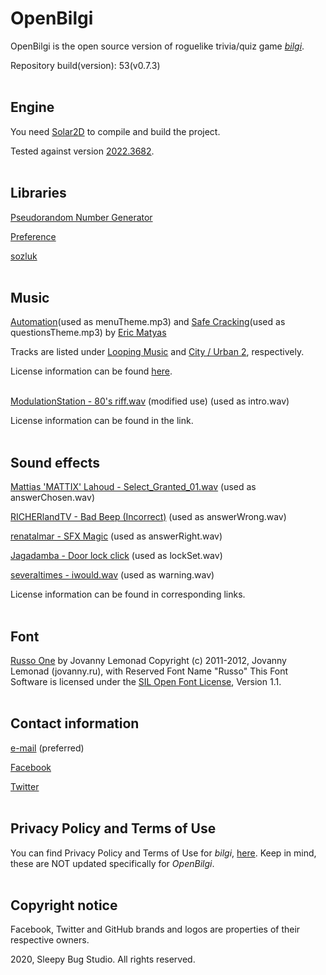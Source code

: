 # OpenBilgi

OpenBilgi is the open source version of roguelike trivia/quiz game [*bilgi*](https://play.google.com/store/apps/details?id=io.sleepybug.bilgi).

Repository build(version): 53(v0.7.3)
<br><br>

## Engine

You need [Solar2D](https://solar2d.com/) to compile and build the project.

Tested against version [2022.3682](https://github.com/coronalabs/corona/releases/tag/3682).
<br><br>

## Libraries

[Pseudorandom Number Generator](https://github.com/XeduR/Solar2D-Projects/tree/master/Pseudorandom%20Number%20Generator)

[Preference](https://github.com/SatheeshJM/Lua-Preference-Library)

[sozluk](https://github.com/sekodev/sozluk)
<br><br>

## Music

[Automation](http://soundimage.org/wp-content/uploads/2016/11/Automation.mp3)(used as menuTheme.mp3) and [Safe Cracking](https://soundimage.org/wp-content/uploads/2019/05/Safe-Cracking.mp3)(used as questionsTheme.mp3) by [Eric Matyas](https://soundimage.org/)

Tracks are listed under [Looping Music](https://soundimage.org/looping-music/) and [City / Urban 2](https://soundimage.org/city-urban-2/), respectively.

License information can be found [here](https://soundimage.org/sample-page/).
<br><br>

[ModulationStation - 80's riff.wav](https://freesound.org/people/ModulationStation/sounds/392465/) (modified use) (used as intro.wav)

License information can be found in the link.
<br><br>

## Sound effects

[Mattias 'MATTIX' Lahoud - Select_Granted_01.wav](https://freesound.org/people/MATTIX/sounds/404151/) (used as answerChosen.wav)

[RICHERlandTV - Bad Beep (Incorrect)](https://freesound.org/people/RICHERlandTV/sounds/216090/) (used as answerWrong.wav)

[renatalmar - SFX Magic](https://freesound.org/people/renatalmar/sounds/264981/) (used as answerRight.wav)

[Jagadamba - Door lock click](https://freesound.org/people/Jagadamba/sounds/387713/) (used as lockSet.wav)

[severaltimes - iwould.wav](https://freesound.org/people/severaltimes/sounds/80600/) (used as warning.wav)

License information can be found in corresponding links.
<br><br>

## Font

[Russo One](https://www.dafont.com/russo-one.font) by Jovanny Lemonad
Copyright (c) 2011-2012, Jovanny Lemonad (jovanny.ru), with Reserved Font Name "Russo"
This Font Software is licensed under the [SIL Open Font License](http://scripts.sil.org/OFL), Version 1.1.
<br><br>

## Contact information
[e-mail](mailto:info.sleepybug@gmail.com?subject=[GitHub]%20OpenBilgi) (preferred)

[Facebook](https://www.facebook.com/sleepybugstudio/)

[Twitter](https://twitter.com/sleepybugstudio)
<br><br>

## Privacy Policy and Terms of Use

You can find Privacy Policy and Terms of Use for *bilgi*, [here](https://sekodev.github.io/bilgiWeb/). Keep in mind, these are NOT updated specifically for  *OpenBilgi*.
<br><br>

## Copyright notice

Facebook, Twitter and GitHub brands and logos are properties of their respective owners.

2020, Sleepy Bug Studio. All rights reserved.
<br><br>
